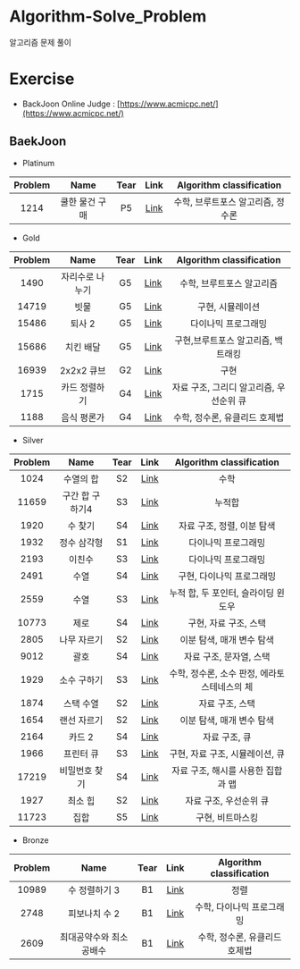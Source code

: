 # Algorithm-Solve_Problem  
알고리즘 문제 풀이
# Exercise 
* BackJoon Online Judge : [https://www.acmicpc.net/](https://www.acmicpc.net/)
## BaekJoon
<!-- |||S3|[Link](https://www.acmicpc.net/problem/11659)|| -->
* Platinum  

|Problem|Name|Tear|Link|Algorithm classification|  
|:--:|:--:|:--:|:--:|:--:|  
|1214|쿨한 물건 구매|P5|[Link](https://www.acmicpc.net/problem/1214)|수학, 브루트포스 알고리즘, 정수론|

* Gold  

|Problem|Name|Tear|Link|Algorithm classification|  
|:--:|:--:|:--:|:--:|:--:|  
|1490|자리수로 나누기|G5|[Link](https://www.acmicpc.net/problem/1490)|수학, 브루트포스 알고리즘|
|14719|빗물|G5|[Link](https://www.acmicpc.net/problem/14719)|구현, 시뮬레이션|
|15486|퇴사 2|G5|[Link](https://www.acmicpc.net/problem/15486)|다이나믹 프로그래밍|
|15686|치킨 배달|G5|[Link](https://www.acmicpc.net/problem/15686)|구현,브루트포스 알고리즘, 백트래킹|
|16939|2x2x2 큐브|G2|[Link](https://www.acmicpc.net/problem/16939)|구현|
|1715|카드 정렬하기|G4|[Link](https://www.acmicpc.net/problem/1715)|자료 구조, 그리디 알고리즘, 우선순위 큐|
|1188|음식 평론가|G4|[Link](https://www.acmicpc.net/problem/1188)|수학, 정수론, 유클리드 호제법|

* Silver

|Problem|Name|Tear|Link|Algorithm classification|  
|:--:|:--:|:--:|:--:|:--:|  
|1024|수열의 합|S2|[Link](https://www.acmicpc.net/problem/1024)|수학|
|11659|구간 합 구하기4|S3|[Link](https://www.acmicpc.net/problem/11659)|누적합|
|1920|수 찾기|S4|[Link](https://www.acmicpc.net/problem/1920)|자료 구조, 정렬, 이분 탐색|
|1932|정수 삼각형|S1|[Link](https://www.acmicpc.net/problem/1932)|다이나믹 프로그래밍|
|2193|이친수|S3|[Link](https://www.acmicpc.net/problem/2193)|다이나믹 프로그래밍|
|2491|수열|S4|[Link](https://www.acmicpc.net/problem/2491)|구현, 다이나믹 프로그래밍|
|2559|수열|S3|[Link](https://www.acmicpc.net/problem/2559)|누적 합, 두 포인터, 슬라이딩 윈도우|
|10773|제로|S4|[Link](https://www.acmicpc.net/problem/10773)|구현, 자료 구조, 스택|
|2805|나무 자르기|S2|[Link](https://www.acmicpc.net/problem/2805)|이분 탐색, 매개 변수 탐색|
|9012|괄호|S4|[Link](https://www.acmicpc.net/problem/9012)|자료 구조, 문자열, 스택|
|1929|소수 구하기|S3|[Link](https://www.acmicpc.net/problem/1929)|수학, 정수론, 소수 판정, 에라토스테네스의 체|
|1874|스택 수열|S2|[Link](https://www.acmicpc.net/problem/1874)|자료 구조, 스택|
|1654|랜선 자르기|S2|[Link](https://www.acmicpc.net/problem/1654)|이분 탐색, 매개 변수 탐색|
|2164|카드 2|S4|[Link](https://www.acmicpc.net/problem/2164)|자료 구조, 큐|
|1966|프린터 큐|S3|[Link](https://www.acmicpc.net/problem/1966)|구현, 자료 구조, 시뮬레이션, 큐|
|17219|비밀번호 찾기|S4|[Link](https://www.acmicpc.net/problem/17219)|자료 구조, 해시를 사용한 집합과 맵|
|1927|최소 힙|S2|[Link](https://www.acmicpc.net/problem/1927)|자료 구조, 우선순위 큐|
|11723|집합|S5|[Link](https://www.acmicpc.net/problem/11723)|구현, 비트마스킹|

* Bronze

|Problem|Name|Tear|Link|Algorithm classification|  
|:--:|:--:|:--:|:--:|:--:|  
|10989|수 정렬하기 3|B1|[Link](https://www.acmicpc.net/problem/10989)|정렬|
|2748|피보나치 수 2|B1|[Link](https://www.acmicpc.net/problem/2748)|수학, 다이나믹 프로그래밍|
|2609|최대공약수와 최소공배수|B1|[Link](https://www.acmicpc.net/problem/2609)|수학, 정수론, 유클리드 호제법|